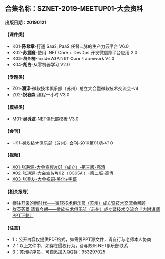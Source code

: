 
 ## 合集名称：SZNET-2019-MEETUP01-大会资料
 #### 出版日期：20190121
> 


#### 【课件类】
- K01-**陈希章**-打通 SaaS, PaaS 任督二脉的生产力云平台 V6.0
- K02-**苏震巍**-使用 .NET Core + DevOps 开发微信跨平台应用 2.0
- K03-**蒋金楠**-Inside ASP.NET Core Framework V4.0
- K04-**胡浩**-从零机器学习 V2.0

#### 【专题类】
- Z01-**潘淳**-微软技术俱乐部（苏州）成立大会暨微软技术交流会-v4
- Z02-**祝培森**-编程一小时 V3.0

#### 【模板类】
- M01-**吴树波**-NET俱乐部模板 V3.0

#### 【会刊】
- H01-微软技术俱乐部（苏州）会刊-2019第01期-V1.0
 
#### 【视频】
- [X01-张耕源-大会宣传片01（成立）-第三版-高清](https://pan.baidu.com/s/1Us6hHaFjIK-CR27_xJyong "X01-张耕源-大会宣传片01（成立）-第三版-高清")
- [X02-张耕源-大会宣传片02（O365AI）-第二版-高清](https://pan.baidu.com/s/1hdWwoCi4MMUsvuULFlmB6Q "X02-张耕源-大会宣传片02（O365AI）-第二版-高清")
- [X03-张善友-大会祝词-美化+字幕](https://pan.baidu.com/s/1lle0kn9iwviNed7HEAz87w "X03-张善友-大会祝词-美化+字幕")



#### 【相关报导】
- [继往开来的新时代——微软技术俱乐部（苏州）成立暨技术交流会回顾](https://mp.weixin.qq.com/s/TP6W-0L2J8muOqPDH7B2_w "继往开来的新时代——微软技术俱乐部（苏州）成立暨技术交流会回顾")
- [群英荟萃 请看今朝——微软技术俱乐部（苏州）成立暨技术交流会『内附讲师PPT下载』](https://mp.weixin.qq.com/s/0Z7E2qJMFf8dfvlyjkR2ww "群英荟萃 请看今朝——微软技术俱乐部（苏州）成立暨技术交流会『内附讲师PPT下载』")

#### 【注意】
- 1：公开内容仅提供PDF格式，如需要PPT源文件，请自行与老师本人协商
- 2：以上文件中，如存在侵权行为，请与苏州.NET俱乐部联系
- 3：苏州程序员，可自愿加入QQ群：953297025
